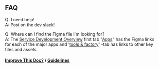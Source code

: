 ## FAQ

Q: I need help!  
A: Post on the dev slack! 

Q: Where can I find the Figma file I'm looking for?  
A: The [Service Development Overview](https://docs.google.com/spreadsheets/d/1E8XyNz5RXIZL3xlbmVwIy8VpQuJbd1tWXlLxQbFom2s/edit#gid=1047760663) first tab "[Apps](https://docs.google.com/spreadsheets/d/1E8XyNz5RXIZL3xlbmVwIy8VpQuJbd1tWXlLxQbFom2s/edit#gid=1047760663)" has the Figma links for each of the major apps and '[tools & factory](https://docs.google.com/spreadsheets/d/1E8XyNz5RXIZL3xlbmVwIy8VpQuJbd1tWXlLxQbFom2s/edit#gid=79713220)' -tab has links to other key files and assets.

#### [Improve This Doc?](https://github.com/prifina-admin/internal-docs/edit/master/faq/) / [Guidelines](http://internal.prifina.com/contribute/)
